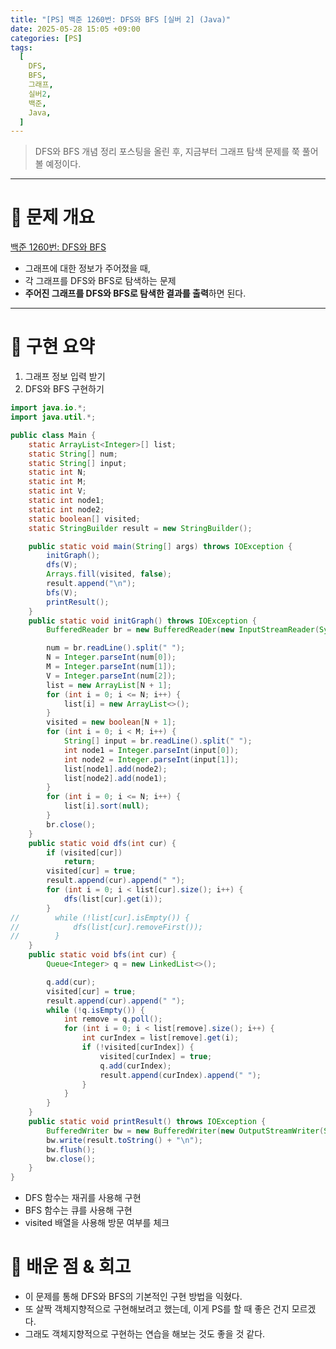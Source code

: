 ```yaml
---
title: "[PS] 백준 1260번: DFS와 BFS [실버 2] (Java)"
date: 2025-05-28 15:05 +09:00
categories: [PS]
tags:
  [
    DFS,
    BFS,
    그래프,
    실버2,
    백준,
    Java,
  ]
---
```


> DFS와 BFS 개념 정리 포스팅을 올린 후, 지금부터 그래프 탐색 문제를 쭉 풀어볼 예정이다.

---

# 🧠 문제 개요

[백준 1260번: DFS와 BFS](https://www.acmicpc.net/problem/1260)

- 그래프에 대한 정보가 주어졌을 때,
- 각 그래프를 DFS와 BFS로 탐색하는 문제
- **주어진 그래프를 DFS와 BFS로 탐색한 결과를 출력**하면 된다.

---

# 🧩 구현 요약

1. 그래프 정보 입력 받기
2. DFS와 BFS 구현하기

```Java
import java.io.*;
import java.util.*;

public class Main {
    static ArrayList<Integer>[] list;
    static String[] num;
    static String[] input;
    static int N;
    static int M;
    static int V;
    static int node1;
    static int node2;
    static boolean[] visited;
    static StringBuilder result = new StringBuilder();

    public static void main(String[] args) throws IOException {
        initGraph();
        dfs(V);
        Arrays.fill(visited, false);
        result.append("\n");
        bfs(V);
        printResult();
    }
    public static void initGraph() throws IOException {
        BufferedReader br = new BufferedReader(new InputStreamReader(System.in));

        num = br.readLine().split(" ");
        N = Integer.parseInt(num[0]);
        M = Integer.parseInt(num[1]);
        V = Integer.parseInt(num[2]);
        list = new ArrayList[N + 1];
        for (int i = 0; i <= N; i++) {
            list[i] = new ArrayList<>();
        }
        visited = new boolean[N + 1];
        for (int i = 0; i < M; i++) {
            String[] input = br.readLine().split(" ");
            int node1 = Integer.parseInt(input[0]);
            int node2 = Integer.parseInt(input[1]);
            list[node1].add(node2);
            list[node2].add(node1);
        }
        for (int i = 0; i <= N; i++) {
            list[i].sort(null);
        }
        br.close();
    }
    public static void dfs(int cur) {
        if (visited[cur])
            return;
        visited[cur] = true;
        result.append(cur).append(" ");
        for (int i = 0; i < list[cur].size(); i++) {
            dfs(list[cur].get(i));
        }
//        while (!list[cur].isEmpty()) {
//            dfs(list[cur].removeFirst());
//        }
    }
    public static void bfs(int cur) {
        Queue<Integer> q = new LinkedList<>();

        q.add(cur);
        visited[cur] = true;
        result.append(cur).append(" ");
        while (!q.isEmpty()) {
            int remove = q.poll();
            for (int i = 0; i < list[remove].size(); i++) {
                int curIndex = list[remove].get(i);
                if (!visited[curIndex]) {
                    visited[curIndex] = true;
                    q.add(curIndex);
                    result.append(curIndex).append(" ");
                }
            }
        }
    }
    public static void printResult() throws IOException {
        BufferedWriter bw = new BufferedWriter(new OutputStreamWriter(System.out));
        bw.write(result.toString() + "\n");
        bw.flush();
        bw.close();
    }
}
```

- DFS 함수는 재귀를 사용해 구현
- BFS 함수는 큐를 사용해 구현
- visited 배열을 사용해 방문 여부를 체크

# 📌 배운 점 & 회고

- 이 문제를 통해 DFS와 BFS의 기본적인 구현 방법을 익혔다.
- 또 살짝 객체지향적으로 구현해보려고 했는데, 이게 PS를 할 때 좋은 건지 모르겠다.
- 그래도 객체지향적으로 구현하는 연습을 해보는 것도 좋을 것 같다.